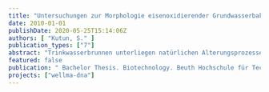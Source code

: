 ```yaml
---
title: "Untersuchungen zur Morphologie eisenoxidierender Grundwasserbakterien und ihrer Toleranz gegenüber Wasserstoffperoxid"
date: 2010-01-01
publishDate: 2020-05-25T15:14:06Z
authors: [ "Kutun, S." ]
publication_types: ["7"]
abstract: "Trinkwasserbrunnen unterliegen natürlichen Alterungsprozessen, unter anderem der Verockerung (Wiacek 2006). Es wurden mehrere Biofilmproben aus der Rohwasserleitung des Wasserwerks Stolpe-Berlin entnommen (Kapitel 1.4/ 2.2.1). Die Proben die von der TU-Berlin zur Verfügung gestellt wurden, wurden kultiviert und anschließend mit mikrobiologischen Methoden charakterisiert (Kapitel 3.4). Vier Stämme, die verstärkt Eisenablagerungen und dunkle Kolonien aufwiesen, wurden für Folgeversuche (Kapitel 3.2/ 3.3) eingesetzt. Alle Versuchsergebnisse deuten daraufhin, dass Eisenhydroxid einen großen Einfluss auf die Wirkung des H2O2 auf Biofilme hatte (Kapitel 3). Es hat sich ergeben, dass eisenoxidierende Bakterien und mit ihnen assoziierte Bakterien (Kapitel 3.6) effektiv zu bekämpfen sind, wenn die sie umgebenden Eiseninkrustierungen vorher gelöst werden (Kapitel 4.1.5). Sowohl in den Plattenversuchen, als auch in den Versuchen mit den Biofilmen, haben Oxalsäure und die EDTA-Lösung die besten Ergebnisse erzielt, in bezug auf die sich lösenden Eiseninkrustierung und der nachfolgenden Reduzierung der Zellzahlen mit H2O2. Auch wenn diese Stoffe nicht in verockerten Trinkwasserbrunnen eingesetzt werden können, dienten sie doch dazu, die negative Wirkung des Eisenhydroxids bei der Biofilmbehandlung mit H2O2 zu verdeutlichen."
featured: false
publication: " Bachelor Thesis. Biotechnology. Beuth Hochschule für Technik Berlin"
projects: ["wellma-dna"]
---
```


